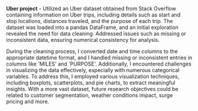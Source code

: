 **Uber project** - Utilized an Uber dataset obtained from Stack Overflow containing information on Uber trips, including details such as start and stop locations, distances traveled, and the purpose of each trip. The dataset was loaded into a pandas DataFrame, and an initial exploration revealed the need for data cleaning. Addressed issues such as missing or inconsistent data, ensuring numerical consistency for analysis.

During the cleaning process, I converted date and time columns to the appropriate datetime format, and I handled missing or inconsistent entries in columns like 'MILES' and 'PURPOSE'. Additionally, I encountered challenges in visualizing the data effectively, especially with numerous categorical variables. To address this, I employed various visualization techniques, including boxplots, scatterplots, and pie charts, to extract meaningful insights. With a more vast dataset, future research objectives could be related to customer segmentation, weather conditions impact, surge pricing and more.
